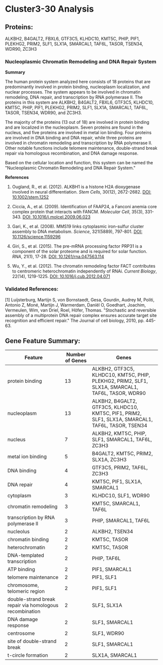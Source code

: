 # Cluster3-30 Analysis

## Proteins: 

ALKBH2, B4GALT2, FBXL6, GTF3C5, KLHDC10, KMT5C, PHIP, PIF1, PLEKHG2, PRIM2, SLF1, SLX1A, SMARCAL1, TAF6L, TASOR, TSEN34, WDR90, ZC3H3

### Nucleoplasmic Chromatin Remodeling and DNA Repair System

**Summary**

The human protein system analyzed here consists of 18 proteins that are predominantly involved in protein binding, nucleoplasm localization, and nuclear processes. The system appears to be involved in chromatin remodeling, DNA repair, and transcription by RNA polymerase II. The proteins in this system are ALKBH2, B4GALT2, FBXL6, GTF3C5, KLHDC10, KMT5C, PHIP, PIF1, PLEKHG2, PRIM2, SLF1, SLX1A, SMARCAL1, TAF6L, TASOR, TSEN34, WDR90, and ZC3H3.

The majority of the proteins (13 out of 18) are involved in protein binding and are localized in the nucleoplasm. Seven proteins are found in the nucleus, and five proteins are involved in metal ion binding. Four proteins are involved in DNA binding and DNA repair, while three proteins are involved in chromatin remodeling and transcription by RNA polymerase II. Other notable functions include telomere maintenance, double-strand break repair via homologous recombination, and DNA damage response.

Based on the cellular location and function, this system can be named the "Nucleoplasmic Chromatin Remodeling and DNA Repair System."

**References**

1. Ougland, R., et al. (2012). ALKBH1 is a histone H2A dioxygenase involved in neural differentiation. *Stem Cells*, 30(12), 2672-2682. [DOI: 10.1002/stem.1252](https://doi.org/10.1002/stem.1252)

2. Ciccia, A., et al. (2009). Identification of FAAP24, a Fanconi anemia core complex protein that interacts with FANCM. *Molecular Cell*, 35(3), 331-343. [DOI: 10.1016/j.molcel.2009.06.023](https://doi.org/10.1016/j.molcel.2009.06.023)

3. Gari, K., et al. (2008). MMS19 links cytoplasmic iron-sulfur cluster assembly to DNA metabolism. *Science*, 321(5889), 797-801. [DOI: 10.1126/science.1159296](https://doi.org/10.1126/science.1159296)

4. Giri, S., et al. (2015). The pre-mRNA processing factor PRP31 is a component of the solar proteome and is required for solar function. *RNA*, 21(1), 17-28. [DOI: 10.1261/rna.047563.114](https://doi.org/10.1261/rna.047563.114)

5. Wu, Y., et al. (2012). The chromatin remodeling factor FACT contributes to centromeric heterochromatin independently of RNAi. *Current Biology*, 22(14), 1219-1225. [DOI: 10.1016/j.cub.2012.04.071](https://doi.org/10.1016/j.cub.2012.04.071)

### Validated References: 

[1] Luijsterburg, Martijn S, von Bornstaedt, Gesa, Gourdin, Audrey M, Politi, Antonio Z, Moné, Martijn J, Warmerdam, Daniël O, Goedhart, Joachim, Vermeulen, Wim, van Driel, Roel, Höfer, Thomas. "Stochastic and reversible assembly of a multiprotein DNA repair complex ensures accurate target site recognition and efficient repair." The Journal of cell biology, 2010, pp. 445-63.



## Gene Feature Summary: 

| Feature | Number of Genes | Genes |
| --- | --- | --- |
| protein binding | 13 | ALKBH2, GTF3C5, KLHDC10, KMT5C, PHIP, PLEKHG2, PRIM2, SLF1, SLX1A, SMARCAL1, TAF6L, TASOR, WDR90 |
| nucleoplasm | 13 | ALKBH2, B4GALT2, GTF3C5, KLHDC10, KMT5C, PIF1, PRIM2, SLF1, SLX1A, SMARCAL1, TAF6L, TASOR, TSEN34 |
| nucleus | 7 | ALKBH2, KMT5C, PHIP, SLF1, SMARCAL1, TAF6L, ZC3H3 |
| metal ion binding | 5 | B4GALT2, KMT5C, PRIM2, SLX1A, ZC3H3 |
| DNA binding | 4 | GTF3C5, PRIM2, TAF6L, ZC3H3 |
| DNA repair | 4 | KMT5C, PIF1, SLX1A, SMARCAL1 |
| cytoplasm | 3 | KLHDC10, SLF1, WDR90 |
| chromatin remodeling | 3 | KMT5C, SMARCAL1, TAF6L |
|  transcription by RNA polymerase II | 3 | PHIP, SMARCAL1, TAF6L |
| nucleolus | 2 | ALKBH2, TSEN34 |
| chromatin binding | 2 | KMT5C, TASOR |
| heterochromatin | 2 | KMT5C, TASOR |
|  DNA-templated transcription | 2 | PHIP, TAF6L |
| ATP binding | 2 | PIF1, SMARCAL1 |
|  telomere maintenance | 2 | PIF1, SLF1 |
| chromosome, telomeric region | 2 | PIF1, SLF1 |
| double-strand break repair via homologous recombination | 2 | SLF1, SLX1A |
| DNA damage response | 2 | SLF1, SMARCAL1 |
| centrosome | 2 | SLF1, WDR90 |
| site of double-strand break | 2 | SLF1, SMARCAL1 |
| t-circle formation | 2 | SLX1A, SMARCAL1 |

